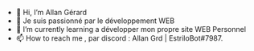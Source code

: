 - 👋 Hi, I’m  Allan Gérard
- 👀 Je suis passionné par le développement WEB
- 🌱 I’m currently learning a développer mon propre site WEB Personnel
- 📫 How to reach me , par discord : Allan Grd | EstriloBot#7987.
